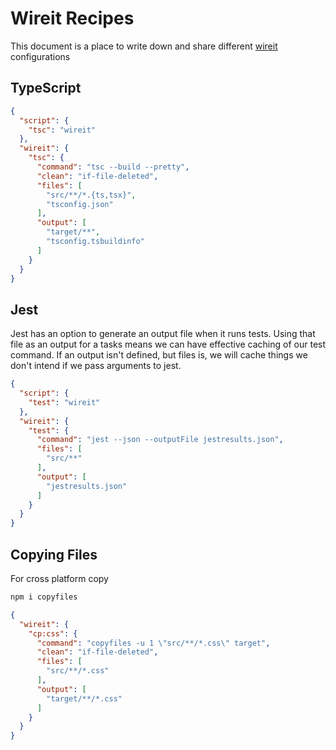 # Wireit Recipes

This document is a place to write down and share different [wireit](https://github.com/google/wireit) configurations

## TypeScript

```JSON
{
  "script": {
    "tsc": "wireit"
  },
  "wireit": {
    "tsc": {
      "command": "tsc --build --pretty",
      "clean": "if-file-deleted",
      "files": [
        "src/**/*.{ts,tsx}",
        "tsconfig.json"
      ],
      "output": [
        "target/**",
        "tsconfig.tsbuildinfo"
      ]
    }
  }
}
```

## Jest

Jest has an option to generate an output file when it runs tests.
Using that file as an output for a tasks means we can have effective caching of our test command.
If an output isn't defined, but files is, we will cache things we don't intend if we pass arguments to jest.

```JSON
{
  "script": {
    "test": "wireit"
  },
  "wireit": {
    "test": {
      "command": "jest --json --outputFile jestresults.json",
      "files": [
        "src/**"
      ],
      "output": [
        "jestresults.json"
      ]
    }
  }
}
```

## Copying Files

For cross platform copy

```bash
npm i copyfiles
```

```JSON
{
  "wireit": {
    "cp:css": {
      "command": "copyfiles -u 1 \"src/**/*.css\" target",
      "clean": "if-file-deleted",
      "files": [
        "src/**/*.css"
      ],
      "output": [
        "target/**/*.css"
      ]
    }
  }
}
```
